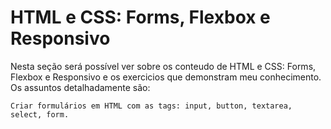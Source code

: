# HTML e CSS: Forms, Flexbox e Responsivo

Nesta seção será possível ver sobre os conteudo de HTML e CSS: Forms, Flexbox e Responsivo
e os exercicios que demonstram meu conhecimento. Os assuntos detalhadamente são:
```
Criar formulários em HTML com as tags: input, button, textarea, select, form.

```
